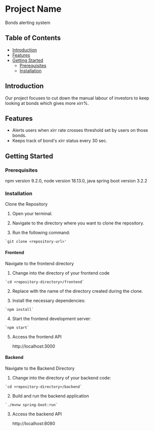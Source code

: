 # Project Name

Bonds alerting system

## Table of Contents

- [Introduction](#introduction)
- [Features](#features)
- [Getting Started](#getting-started)
  - [Prerequisites](#prerequisites)
  - [Installation](#installation)

## Introduction

Our project focuses to cut down the manual labour of investors to keep looking at bonds which gives more xirr%.

## Features

- Alerts users when xirr rate crosses threshold set by users on those bonds.
- Keeps track of bond's xirr status every 30 sec.

## Getting Started

### Prerequisites

npm version 9.2.0, node version 18.13.0, java spring boot version 3.2.2

### Installation

Clone the Repository

1)   Open your terminal.

2)   Navigate to the directory where you want to clone the repository.

3)   Run the following command:

    `git clone <repository-url>'

#### Frontend

Navigate to the frontend directory

1)   Change into the directory of your frontend code

    `cd <repository-directory>/frontend`

2)   Replace <repository-directory> with the name of the directory created during the clone.

3)   Install the necessary dependencies:

    `npm install`

4)   Start the frontend development server:

    `npm start`

5)   Access the frontend API 

     http://localhost:3000

#### Backend

Navigate to the Backend Directory  

1)   Change into the directory of your backend code:

    `cd <repository-directory>/backend`

2)   Build and run the backend application

    `./mvnw spring-boot:run`

3)   Access the backend API 

     http://localhost:8080


